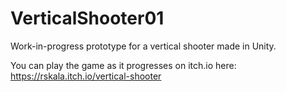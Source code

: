 # VerticalShooter01
Work-in-progress prototype for a vertical shooter made in Unity.

You can play the game as it progresses on itch.io here: <br>
https://rskala.itch.io/vertical-shooter

